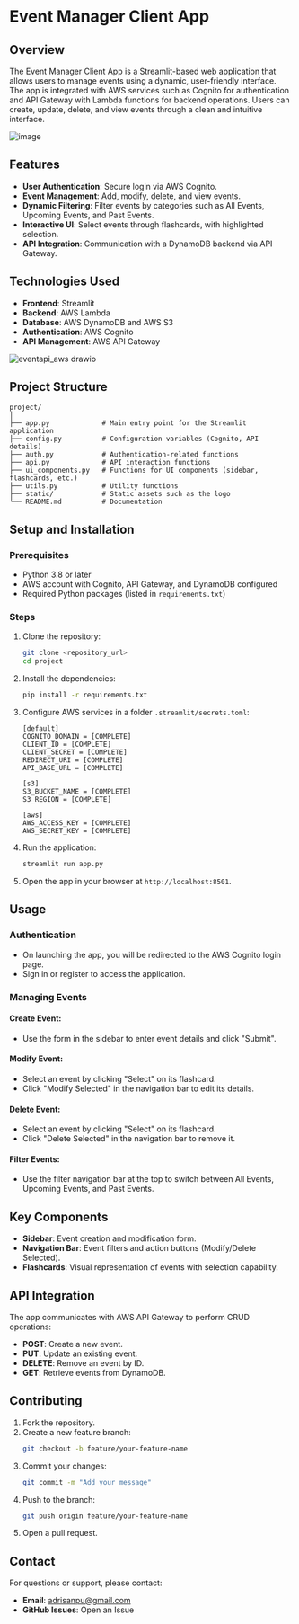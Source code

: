 # Event Manager Client App

## Overview

The Event Manager Client App is a Streamlit-based web application that allows users to manage events using a dynamic, user-friendly interface. The app is integrated with AWS services such as Cognito for authentication and API Gateway with Lambda functions for backend operations. Users can create, update, delete, and view events through a clean and intuitive interface.

![image](https://github.com/user-attachments/assets/9568a295-8460-4327-8a36-e797de27fc68)

## Features

- **User Authentication**: Secure login via AWS Cognito.
- **Event Management**: Add, modify, delete, and view events.
- **Dynamic Filtering**: Filter events by categories such as All Events, Upcoming Events, and Past Events.
- **Interactive UI**: Select events through flashcards, with highlighted selection.
- **API Integration**: Communication with a DynamoDB backend via API Gateway.

## Technologies Used

- **Frontend**: Streamlit
- **Backend**: AWS Lambda
- **Database**: AWS DynamoDB and AWS S3
- **Authentication**: AWS Cognito
- **API Management**: AWS API Gateway
  
![eventapi_aws drawio](https://github.com/user-attachments/assets/28baadc8-428e-4aad-ba19-82d3cb30904b)

## Project Structure
```
project/
│
├── app.py             # Main entry point for the Streamlit application
├── config.py          # Configuration variables (Cognito, API details)
├── auth.py            # Authentication-related functions
├── api.py             # API interaction functions
├── ui_components.py   # Functions for UI components (sidebar, flashcards, etc.)
├── utils.py           # Utility functions
├── static/            # Static assets such as the logo
└── README.md          # Documentation
```

## Setup and Installation

### Prerequisites

- Python 3.8 or later
- AWS account with Cognito, API Gateway, and DynamoDB configured
- Required Python packages (listed in `requirements.txt`)

### Steps

1. Clone the repository:
    ```sh
    git clone <repository_url>
    cd project
    ```

2. Install the dependencies:
    ```sh
    pip install -r requirements.txt
    ```

3. Configure AWS services in a folder `.streamlit/secrets.toml`:
    ```text
    [default]
    COGNITO_DOMAIN = [COMPLETE]
    CLIENT_ID = [COMPLETE]
    CLIENT_SECRET = [COMPLETE]
    REDIRECT_URI = [COMPLETE]
    API_BASE_URL = [COMPLETE]
    
    [s3]
    S3_BUCKET_NAME = [COMPLETE]
    S3_REGION = [COMPLETE]
    
    [aws]
    AWS_ACCESS_KEY = [COMPLETE]
    AWS_SECRET_KEY = [COMPLETE]
    ```

4. Run the application:
    ```sh
    streamlit run app.py
    ```

5. Open the app in your browser at `http://localhost:8501`.

## Usage

### Authentication

- On launching the app, you will be redirected to the AWS Cognito login page.
- Sign in or register to access the application.

### Managing Events

#### Create Event:

- Use the form in the sidebar to enter event details and click "Submit".

#### Modify Event:

- Select an event by clicking "Select" on its flashcard.
- Click "Modify Selected" in the navigation bar to edit its details.

#### Delete Event:

- Select an event by clicking "Select" on its flashcard.
- Click "Delete Selected" in the navigation bar to remove it.

#### Filter Events:

- Use the filter navigation bar at the top to switch between All Events, Upcoming Events, and Past Events.

## Key Components

- **Sidebar**: Event creation and modification form.
- **Navigation Bar**: Event filters and action buttons (Modify/Delete Selected).
- **Flashcards**: Visual representation of events with selection capability.

## API Integration

The app communicates with AWS API Gateway to perform CRUD operations:

- **POST**: Create a new event.
- **PUT**: Update an existing event.
- **DELETE**: Remove an event by ID.
- **GET**: Retrieve events from DynamoDB.

## Contributing

1. Fork the repository.
2. Create a new feature branch:
    ```sh
    git checkout -b feature/your-feature-name
    ```
3. Commit your changes:
    ```sh
    git commit -m "Add your message"
    ```
4. Push to the branch:
    ```sh
    git push origin feature/your-feature-name
    ```
5. Open a pull request.


## Contact

For questions or support, please contact:

- **Email**: adrisanpu@gmail.com
- **GitHub Issues**: Open an Issue
